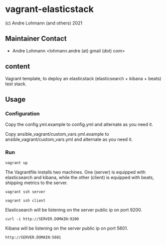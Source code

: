 # vagrant-elasticstack

 (c) Andre Lohmann (and others) 2021

## Maintainer Contact
 * Andre Lohmann
   <lohmann.andre (at) gmail (dot) com>

## content

Vagrant template, to deploy an elasticstack (elasticsearch + kibana + beats) test stack.

## Usage

### Configuration

Copy the config.yml.example to config.yml and alternate as you need it.

Copy ansible_vagrant/custom_vars.yml.example to ansible_vagrant/custom_vars.yml and alternate as you need it.

### Run

```
vagrant up
```

The Vagrantfile installs two machines. One (server) is equipped with elasticsearch and kibana, while the other (client) is equipped with beats, shipping metrics to the server.

```
vagrant ssh server
```

```
vagrant ssh client
```

Elasticsearch will be listening on the server public ip on port 9200.

```
curl -i http://SERVER.DOMAIN:9200
```

Kibana will be listening on the server public ip on port 5601.

```
http://SERVER.DOMAIN:5601
```
